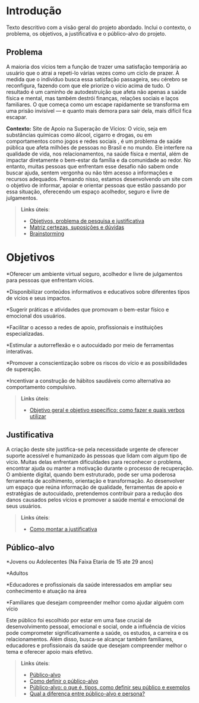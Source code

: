 # Introdução

Texto descritivo com a visão geral do projeto abordado. Inclui o contexto, o problema, os objetivos, a justificativa e o público-alvo do projeto.

## Problema
A maioria dos vícios tem a função de trazer uma satisfação temporária ao usuário que o atrai a repeti-lo várias vezes como um ciclo de prazer. À medida que o indivíduo busca essa satisfação passageira, seu cérebro se reconfigura, fazendo com que ele priorize o vício acima de tudo. O resultado é um caminho de autodestruição que afeta não apenas a saúde física e mental, mas também destrói finanças, relações sociais e laços familiares. O que começa como um escape rapidamente se transforma em uma prisão invisível — e quanto mais demora para sair dela, mais difícil fica escapar.

<strong>Contexto:</strong> Site de Apoio na Superação de Vícios: O vício, seja em substâncias químicas como álcool, cigarro e drogas, ou em comportamentos como jogos e redes sociais , é um problema de saúde pública que afeta milhões de pessoas no Brasil e no mundo. Ele interfere na qualidade de vida, nos relacionamentos, na saúde física e mental, além de impactar diretamente o bem-estar da família e da comunidade ao redor. No entanto, muitas pessoas que enfrentam esse desafio não sabem onde buscar ajuda, sentem vergonha ou não têm acesso a informações e recursos adequados. Pensando nisso, estamos desenvolvendo um site com o objetivo de informar, apoiar e orientar pessoas que estão passando por essa situação, oferecendo um espaço acolhedor, seguro e livre de julgamentos. 

> **Links úteis**:
> - [Objetivos, problema de pesquisa e justificativa](https://medium.com/@versioparole/objetivos-problema-de-pesquisa-e-justificativa-c98c8233b9c3)
> - [Matriz certezas, suposições e dúvidas](https://medium.com/educa%C3%A7%C3%A3o-fora-da-caixa/matriz-certezas-suposi%C3%A7%C3%B5es-e-d%C3%BAvidas-fa2263633655)
> - [Brainstorming](https://www.euax.com.br/2018/09/brainstorming/)


# Objetivos

*Oferecer um ambiente virtual seguro, acolhedor e livre de julgamentos para pessoas que enfrentam vícios.

*Disponibilizar conteúdos informativos e educativos sobre diferentes tipos de vícios e seus impactos.

*Sugerir práticas e atividades que promovam o bem-estar físico e emocional dos usuários.

*Facilitar o acesso a redes de apoio, profissionais e instituições especializadas.

*Estimular a autorreflexão e o autocuidado por meio de ferramentas interativas.

*Promover a conscientização sobre os riscos do vício e as possibilidades de superação.

*Incentivar a construção de hábitos saudáveis como alternativa ao comportamento compulsivo.

> **Links úteis**:
> - [Objetivo geral e objetivo específico: como fazer e quais verbos utilizar](https://blog.mettzer.com/diferenca-entre-objetivo-geral-e-objetivo-especifico/)

## Justificativa

A criação deste site justifica-se pela necessidade urgente de oferecer suporte acessível e humanizado às pessoas que lidam com algum tipo de vício. Muitas delas enfrentam dificuldades para reconhecer o problema, encontrar ajuda ou manter a motivação durante o processo de recuperação. O ambiente digital, quando bem estruturado, pode ser uma poderosa ferramenta de acolhimento, orientação e transformação. Ao desenvolver um espaço que reúna informação de qualidade, ferramentas de apoio e estratégias de autocuidado, pretendemos contribuir para a redução dos danos causados pelos vícios e promover a saúde mental e emocional de seus usuários.

> **Links úteis**:
> - [Como montar a justificativa](https://guiadamonografia.com.br/como-montar-justificativa-do-tcc/)

## Público-alvo 

*Jovens ou Adolecentes (Na Faixa Etaria de 15 ate 29 anos)

*Adultos

*Educadores e profissionais da saúde interessados em ampliar seu conhecimento e atuação na área

*Familiares que desejam compreender melhor como ajudar alguém com vício

Este público foi escolhido por estar em uma fase crucial de desenvolvimento pessoal, emocional e social, onde a influência de vícios pode comprometer significativamente a saúde, os estudos, a carreira e os relacionamentos. Além disso, busca-se alcançar também familiares, educadores e profissionais da saúde que desejam compreender melhor o tema e oferecer apoio mais efetivo.

> **Links úteis**:
> - [Público-alvo](https://blog.hotmart.com/pt-br/publico-alvo/)
> - [Como definir o público-alvo](https://exame.com/pme/5-dicas-essenciais-para-definir-o-publico-alvo-do-seu-negocio/)
> - [Público-alvo: o que é, tipos, como definir seu público e exemplos](https://klickpages.com.br/blog/publico-alvo-o-que-e/)
> - [Qual a diferença entre público-alvo e persona?](https://rockcontent.com/blog/diferenca-publico-alvo-e-persona/)
